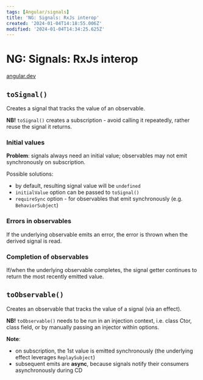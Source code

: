 ```yaml
---
tags: [Angular/signals]
title: 'NG: Signals: RxJs interop'
created: '2024-01-04T14:18:55.006Z'
modified: '2024-01-04T14:34:25.625Z'
---
```


# NG: Signals: RxJs interop

[angular.dev](https://angular.dev/guide/signals/rxjs-interop)


## `toSignal()`

Creates a signal that tracks the value of an observable.

**NB!** `toSignal()` creates a subscription - avoid calling it repeatedly, rather reuse the signal it returns.


### Initial values

**Problem**: signals always need an initial value; observables may not emit synchronously on subscription.

Possible solutions:
- by default, resulting signal value will be `undefined`
- `initialValue` option can be passed to `toSignal()`
- `requireSync` option - for observables that emit synchronously (e.g. `BehaviorSubject`)


### Errors in observables

If the underlying observable emits an error, the error is thrown when the derived signal is read.


### Completion of observables

If/when the underlying observable completes, the signal getter continues to return the most recently emitted value.


## `toObservable()`

Creates an observable that tracks the value of a signal (via an effect).



**NB!** `toObservable()` needs to be run in an injection context, i.e. class Ctor, class field, or by manually passing an injector within options.

**Note**:
 - on subscription, the 1st value is emitted synchronously (the underlying effect leverages `ReplaySubject`)
 - subsequent emits are **async**, because signals notify their consumers asynchronously during CD

